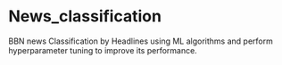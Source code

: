 # News_classification
BBN news Classification by Headlines using ML algorithms and perform hyperparameter tuning to improve its performance.
